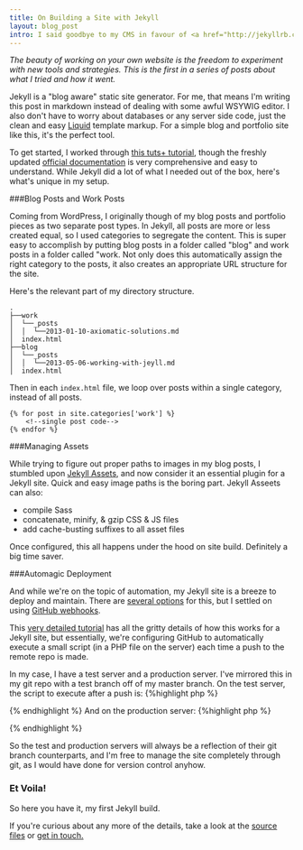 ```yaml
---
title: On Building a Site with Jekyll
layout: blog_post
intro: I said goodbye to my CMS in favour of <a href="http://jekyllrb.com">Jekyll</a> and I couldn't be happier.  A++++ would build again.
---
```


*The beauty of working on your own website is the freedom to experiment with new tools and strategies. This is the first in a series of posts about what I tried and how it went.*

Jekyll is a "blog aware" static site generator. For me, that means I'm writing this post in markdown instead of dealing with some awful WSYWIG editor.  I also don't have to worry about databases or any server side code, just the clean and easy [Liquid](https://github.com/Shopify/liquid) template markup. For a simple blog and portfolio site like this, it's the perfect tool. 

To get started, I worked through [this tuts+ tutorial](http://net.tutsplus.com/tutorials/other/building-static-sites-with-jekyll/), though the freshly updated [official documentation](http://jekyllrb.com/docs) is very comprehensive and easy to understand. While Jekyll did a lot of what I needed out of the box, here's what's unique in my setup.

###Blog Posts and Work Posts

Coming from WordPress, I originally though of my blog posts and portfolio pieces as two separate post types.  In Jekyll, all posts are more or less created equal, so I used categories to segregate the content. This is super easy to accomplish by putting blog posts in a folder called "blog" and work posts in a folder called "work. Not only does this automatically assign the right category to the posts, it also creates an appropriate URL structure for the site. 

Here's the relevant part of my directory structure.

    .
    ├──work
    │  └──_posts
    │  │  └──2013-01-10-axiomatic-solutions.md
    │  index.html
    ├──blog
    │  └──_posts
    │  │  └──2013-05-06-working-with-jeyll.md
    │  index.html

Then in each `index.html` file, we loop over posts within a single category, instead of all posts.

<pre><code>&#123;% for post in site.categories['work'] %&#125;
    &lt;!--single post code--&gt;
&#123;% endfor %&#125;
</code></pre>

###Managing Assets

While trying to figure out proper paths to images in my blog posts, I stumbled upon [Jekyll Assets](https://github.com/ixti/jekyll-assets), and now consider it an essential plugin for a Jekyll site. Quick and easy image paths is the boring part. Jekyll Asseets can also:
* compile Sass
* concatenate, minify, &amp; gzip CSS &amp; JS files
* add cache-busting suffixes to all asset files

Once configured, this all happens under the hood on site build. Definitely a big time saver.  

###Automagic Deployment

And while we're on the topic of automation, my Jekyll site is a breeze to deploy and maintain. There are [several options](http://jekyllrb.com/docs/deployment-methods/) for this, but I settled on using [GitHub webhooks](https://help.github.com/articles/post-receive-hooks).

This [very detailed tutorial](http://zacht.me/zacht/site/articles/Deploy-Jekyll-With-A-Github-Webhook/) has all the gritty details of how this works for a Jekyll site, but essentially, we're configuring GitHub to automatically execute a small script (in a PHP file on the server) each time a push to the remote repo is made.  

In my case, I have a test server and a production server. I've mirrored this in my git repo with a test branch off of my master branch.  On the test server, the script to execute after a push is:
{%highlight php %}
<?php `git pull origin test`; ?>
{% endhighlight %}
And on the production server:
{%highlight php %}
<?php `git pull`; ?>
{% endhighlight %}

So the test and production servers will always be a reflection of their git branch counterparts, and I'm free to manage the site completely through git, as I would have done for version control anyhow.

### Et Voila!

So here you have it, my first Jekyll build. 

If you're curious about any more of the details, take a look at the [source files](https://github.com/brenna/brennaobrien.com) or [get in touch.](mailto:hi@brennaobrien.com)


